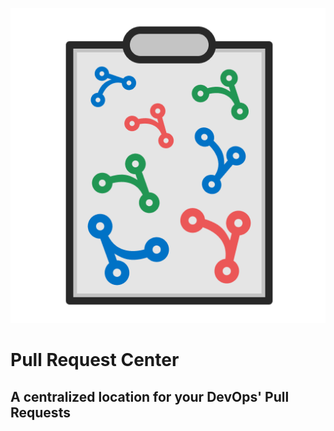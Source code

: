 <p align="center">
  <img src="https://github.com/hanneswidrig/azure-devops-pull-request-center/blob/master/marketplace/logo.png" />
</p>

# Pull Request Center

## A centralized location for your DevOps' Pull Requests
